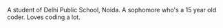 A student of Delhi Public School, Noida.
A sophomore who's a 15 year old coder.
Loves coding a lot.
